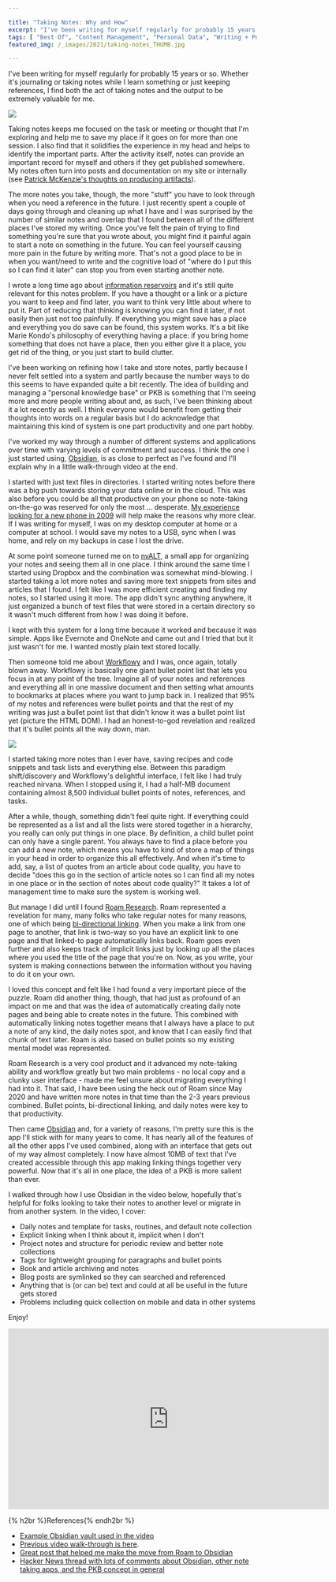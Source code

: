 ```yaml
---

title: "Taking Notes: Why and How"
excerpt: "I've been writing for myself regularly for probably 15 years and have tried out many different systems and apps. Recently, I think I finally found the right one."
tags: [ "Best Of", "Content Management", "Personal Data", "Writing + Publishing", "Obsidian", "Async Communication", "Systems" ]
featured_img: /_images/2021/taking-notes_THUMB.jpg

---
```


I've been writing for myself regularly for probably 15 years or so. Whether it's journaling or taking notes while I learn something or just keeping references, I find both the act of taking notes and the output to be extremely valuable for me. 

![](/_images/2021/taking-notes.jpg)

Taking notes keeps me focused on the task or meeting or thought that I'm exploring and help me to save my place if it goes on for more than one session. I also find that it solidifies the experience in my head and helps to identify the important parts. After the activity itself, notes can provide an important record for myself and others if they get published somewhere. My notes often turn into posts and documentation on my site or internally (see [Patrick McKenzie's thoughts on producing artifacts](https://training.kalzumeus.com/newsletters/archive/do-not-end-the-week-with-nothing)).

The more notes you take, though, the more "stuff" you have to look through when you need a reference in the future. I just recently spent a couple of days going through and cleaning up what I have and I was surprised by the number of similar notes and overlap that I found between all of the different places I've stored my writing. Once you've felt the pain of trying to find something you're sure that you wrote about, you might find it painful again to start a note on something in the future. You can feel yourself causing more pain in the future by writing more. That's not a good place to be in when you want/need to write and the cognitive load of "where do I put this so I can find it later" can stop you from even starting another note. 

I wrote a long time ago about [information reservoirs](/information-reservoirs-or-how-i-keep-track-of-a-large-amount-of-incoming-information/) and it's still quite relevant for this notes problem. If you have a thought or a link or a picture you want to keep and find later, you want to think very little about where to put it. Part of reducing that thinking is knowing you can find it later, if not easily then just not too painfully. If everything you might save has a place and everything you do save can be found, this system works. It's a bit like Marie Kondo's philosophy of everything having a place: if you bring home something that does not have a place, then you either give it a place, you get rid of the thing, or you just start to build clutter. 

I've been working on refining how I take and store notes, partly because I never felt settled into a system and partly because the number ways to do this seems to have expanded quite a bit recently. The idea of building and managing a "personal knowledge base" or PKB is something that I'm seeing more and more people writing about and, as such, I've been thinking about it a lot recently as well. I think everyone would benefit from getting their thoughts into words on a regular basis but I do acknowledge that maintaining this kind of system is one part productivity and one part hobby. 

I've worked my way through a number of different systems and applications over time with varying levels of commitment and success. I think the one I just started using, [Obsidian](https://obsidian.md), is as close to perfect as I've found and I'll explain why in a little walk-through video at the end. 

I started with just text files in directories. I started writing notes before there was a big push towards storing your data online or in the cloud. This was also before you could be all that productive on your phone so note-taking on-the-go was reserved for only the most ... desperate. [My experience looking for a new phone in 2009](/the-search-for-a-new-cell-phone/) will help make the reasons why more clear. If I was writing for myself, I was on my desktop computer at home or a computer at school. I would save my notes to a USB, sync when I was home, and rely on my backups in case I lost the drive.

At some point someone turned me on to [nvALT](https://brettterpstra.com/projects/nvalt/), a small app for organizing your notes and seeing them all in one place. I think around the same time I started using Dropbox and the combination was somewhat mind-blowing. I started taking a lot more notes and saving more text snippets from sites and articles that I found. I felt like I was more efficient creating and finding my notes, so I started using it more. The app didn't sync anything anywhere, it just organized a bunch of text files that were stored in a certain directory so it wasn't much different from how I was doing it before. 

I kept with this system for a long time because it worked and because it was simple. Apps like Evernote and OneNote and came out and I tried that but it just wasn't for me. I wanted mostly plain text stored locally. 

Then someone told me about [Workflowy](https://workflowy.com/a/) and I was, once again, totally blown away. Workflowy is basically one giant bullet point list that lets you focus in at any point of the tree. Imagine all of your notes and references and everything all in one massive document and then setting what amounts to bookmarks at places where you want to jump back in. I realized that 95% of my notes and references were bullet points and that the rest of my writing was just a bullet point list that didn't know it was a bullet point list yet (picture the HTML DOM). I had an honest-to-god revelation and realized that it's bullet points all the way down, man. 

![](/_images/2021/html-dom-as-bullet-points.png)

I started taking more notes than I ever have, saving recipes and code snippets and task lists and everything else. Between this paradigm shift/discovery and Workflowy's delightful interface, I felt like I had truly reached nirvana. When I stopped using it, I had a half-MB document containing almost 8,500 individual bullet points of notes, references, and tasks. 

After a while, though, something didn't feel quite right. If everything could be represented as a list and all the lists were stored together in a hierarchy, you really can only put things in one place. By definition, a child bullet point can only have a single parent. You always have to find a place before you can add a new note, which means you have to kind of store a map of things in your head in order to organize this all effectively. And when it's time to add, say, a list of quotes from an article about code quality, you have to decide "does this go in the section of article notes so I can find all my notes in one place or in the section of notes about code quality?" It takes a lot of management time to make sure the system is working well. 

But manage I did until I found [Roam Research](https://roamresearch.com). Roam represented a revelation for many, many folks who take regular notes for many reasons, one of which being [bi-directional linking](https://maggieappleton.com/bidirectionals). When you make a link from one page to another, that link is two-way so you have an explicit link to one page and that linked-to page automatically links back. Roam goes even further and also keeps track of implicit links just by looking up all the places where you used the title of the page that you're on. Now, as you write, your system is making connections between the information without you having to do it on your own. 

I loved this concept and felt like I had found a very important piece of the puzzle. Roam did another thing, though, that had just as profound of an impact on me and that was the idea of automatically creating daily note pages and being able to create notes in the future. This combined with automatically linking notes together means that I always have a place to put a note of any kind, the daily notes spot, and know that I can easily find that chunk of text later. Roam is also based on bullet points so my existing mental model was represented. 

Roam Research is a very cool product and it advanced my note-taking ability and workflow greatly but two main problems - no local copy and a clunky user interface - made me feel unsure about migrating everything I had into it. That said, I have been using the heck out of Roam since May 2020 and have written more notes in that time than the 2-3 years previous combined. Bullet points, bi-directional linking, and daily notes were key to that productivity. 

Then came [Obsidian](https://obsidian.md) and, for a variety of reasons, I'm pretty sure this is the app I'll stick with for many years to come. It has nearly all of the features of all the other apps I've used combined, along with an interface that gets out of my way almost completely. I now have almost 10MB of text that I've created accessible through this app making linking things together very powerful. Now that it's all in one place, the idea of a PKB is more salient than ever. 

I walked through how I use Obsidian in the video below, hopefully that's helpful for folks looking to take their notes to another level or migrate in from another system. In the video, I cover:

- Daily notes and template for tasks, routines, and default note collection
- Explicit linking when I think about it, implicit when I don't
- Project notes and structure for periodic review and better note collections
- Tags for lightweight grouping for paragraphs and bullet points
- Book and article archiving and notes
- Blog posts are symlinked so they can searched and referenced
- Anything that is (or can be) text and could at all be useful in the future gets stored 
- Problems including quick collection on mobile and data in other systems

Enjoy!

<iframe width="650" height="367" src="https://www.youtube.com/embed/wXI1YVWJuhA?si=2j7-uDXP4Jw7hgJI" title="YouTube video player" frameborder="0" allow="accelerometer; autoplay; clipboard-write; encrypted-media; gyroscope; picture-in-picture; web-share" allowfullscreen></iframe>

{% h2br %}References{% endh2br %}

- [Example Obsidian vault used in the video](https://github.com/joshcanhelp/sample-obsidian-vault)
- [Previous video walk-through is here](https://www.youtube.com/watch?v=7uuXbUGjRUw).
- [Great post that helped me make the move from Roam to Obsidian](https://nileswyler.medium.com/why-i-switched-a-deep-dive-into-roam-vs-obsidian-df1a394971ff)
- [Hacker News thread with lots of comments about Obsidian, other note taking apps, and the PKB concept in general](https://news.ycombinator.com/item?id=28894481)
